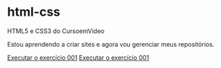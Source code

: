 # html-css
 HTML5 e CSS3 do CursoemVídeo

Estou aprendendo a criar sites e agora vou gerenciar meus repositórios.

<a href="https://luanfreiitas.github.io/html-css/Exercicios/Mod001/ex001/index.html">Executar o exercício 001</a>
<a href="https://luanfreiitas.github.io/html-css/Exercicios/Mod001/ex001/">Executar o exercício 001</a>
